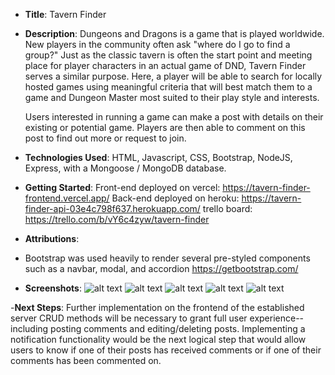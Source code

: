 - **Title**: Tavern Finder
- **Description**: 
    Dungeons and Dragons is a game that is played worldwide. New players in the community often ask "where do I go to find a group?"  Just as the classic tavern is often the start point and meeting place for player characters in an actual game of DND, Tavern Finder serves a similar purpose.  Here, a player will be able to search for locally hosted games using meaningful criteria that will best match them to a game and Dungeon Master most suited to their play style and interests.

    Users interested in running a game can make a post with details on their existing or potential game.  Players are then able to comment on this post to find out more or request to join.

- **Technologies Used**: HTML, Javascript, CSS, Bootstrap, NodeJS, Express, with a Mongoose / MongoDB database.

- **Getting Started**: 
Front-end deployed on vercel: https://tavern-finder-frontend.vercel.app/
Back-end deployed on heroku: https://tavern-finder-api-03e4c798f637.herokuapp.com/
trello board: https://trello.com/b/vY6c4zyw/tavern-finder

- **Attributions**: 
 - Bootstrap was used heavily to render several pre-styled components such as a navbar, modal, and accordion
 https://getbootstrap.com/

- **Screenshots**:
![alt text](image.png)
![alt text](image-1.png)
![alt text](image-2.png)
![alt text](image-3.png)
![alt text](image-4.png)

-**Next Steps**: Further implementation on the frontend of the established server CRUD methods will be necessary to grant full user experience--including posting comments and editing/deleting posts.  Implementing a notification functionality would be the next logical step that would allow users to know if one of their posts has received comments or if one of their comments has been commented on.